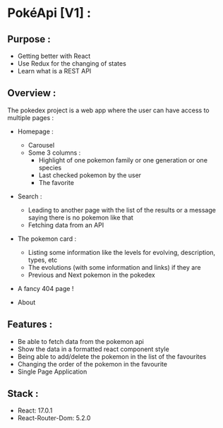 # PokéApi [V1] :

## Purpose :

- Getting better with React
- Use Redux for the changing of states
- Learn what is a REST API

## Overview :

The pokedex project is a web app where the user can have access to multiple pages :

- Homepage :

    * Carousel
    * Some 3 columns :
        - Highlight of one pokemon family or one generation or one species
        - Last checked pokemon by the user
        - The favorite

- Search :
    * Leading to another page with the list of the results or a message saying there is no pokemon like that
    * Fetching data from an API

- The pokemon card :
    * Listing some information like the levels for evolving, description, types, etc
    * The evolutions (with some information and links) if they are
    * Previous and Next pokemon in the pokedex
- A fancy 404 page !
- About

## Features :

- Be able to fetch data from the pokemon api
- Show the data in a formatted react component style
- Being able to add/delete the pokemon in the list of the favourites
- Changing the order of the pokemon in the favourite
- Single Page Application

## Stack :

- React: 17.0.1
- React-Router-Dom: 5.2.0